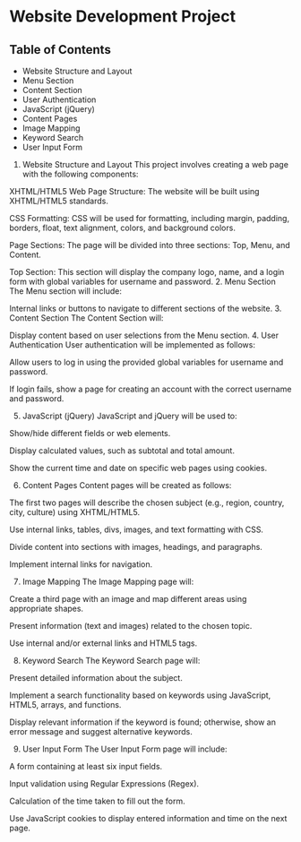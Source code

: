 
# Website Development Project
## Table of Contents
- Website Structure and Layout
- Menu Section
- Content Section
- User Authentication
- JavaScript (jQuery)
- Content Pages
- Image Mapping
- Keyword Search
- User Input Form
1. Website Structure and Layout <a name="website-structure-and-layout"></a>
This project involves creating a web page with the following components:

XHTML/HTML5 Web Page Structure: The website will be built using XHTML/HTML5 standards.

CSS Formatting: CSS will be used for formatting, including margin, padding, borders, float, text alignment, colors, and background colors.

Page Sections: The page will be divided into three sections: Top, Menu, and Content.

Top Section: This section will display the company logo, name, and a login form with global variables for username and password.
2. Menu Section <a name="menu-section"></a>
The Menu section will include:

Internal links or buttons to navigate to different sections of the website.
3. Content Section <a name="content-section"></a>
The Content Section will:

Display content based on user selections from the Menu section.
4. User Authentication <a name="user-authentication"></a>
User authentication will be implemented as follows:

Allow users to log in using the provided global variables for username and password.

If login fails, show a page for creating an account with the correct username and password.

5. JavaScript (jQuery) <a name="javascript-jquery"></a>
JavaScript and jQuery will be used to:

Show/hide different fields or web elements.

Display calculated values, such as subtotal and total amount.

Show the current time and date on specific web pages using cookies.

6. Content Pages <a name="content-pages"></a>
Content pages will be created as follows:

The first two pages will describe the chosen subject (e.g., region, country, city, culture) using XHTML/HTML5.

Use internal links, tables, divs, images, and text formatting with CSS.

Divide content into sections with images, headings, and paragraphs.

Implement internal links for navigation.

7. Image Mapping <a name="image-mapping"></a>
The Image Mapping page will:

Create a third page with an image and map different areas using appropriate shapes.

Present information (text and images) related to the chosen topic.

Use internal and/or external links and HTML5 tags.

8. Keyword Search <a name="keyword-search"></a>
The Keyword Search page will:

Present detailed information about the subject.

Implement a search functionality based on keywords using JavaScript, HTML5, arrays, and functions.

Display relevant information if the keyword is found; otherwise, show an error message and suggest alternative keywords.

9. User Input Form <a name="user-input-form"></a>
The User Input Form page will include:

A form containing at least six input fields.

Input validation using Regular Expressions (Regex).

Calculation of the time taken to fill out the form.

Use JavaScript cookies to display entered information and time on the next page.
